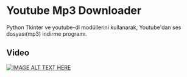 # Youtube Mp3 Downloader

Python Tkinter ve youtube-dl modüllerini kullanarak, Youtube'dan ses dosyası(mp3) indirme programı.

## Video
[![IMAGE ALT TEXT HERE](https://i.ytimg.com/an_webp/omkzEtJxm3I/mqdefault_6s.webp?du=3000&sqp=CM7dzYUG&rs=AOn4CLAEmr6WsyD_VZ8oXoiXK9O_8hSyTw)](https://www.youtube.com/watch?v=omkzEtJxm3I)


